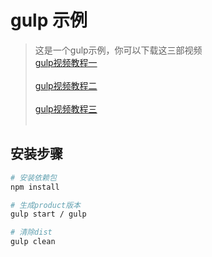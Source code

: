 # gulp 示例


> 这是一个gulp示例，你可以下载这三部视频<br>
[gulp视频教程一](https://pan.baidu.com/s/1qYz2Ahm "悬停显示")<br><br>
[gulp视频教程二](https://pan.baidu.com/s/1gfiQl6F "悬停显示")<br><br>
[gulp视频教程三](https://pan.baidu.com/s/1hs5OKjM "悬停显示")<br><br>

## 安装步骤

``` bash
# 安装依赖包
npm install

# 生成product版本
gulp start / gulp

# 清除dist
gulp clean

```
